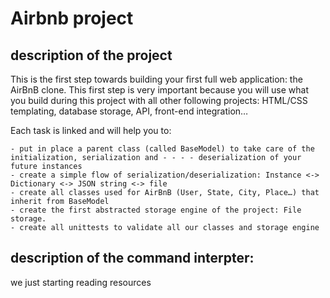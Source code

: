 # Airbnb project

## description of the project

This is the first step towards building your first full web application: the AirBnB clone. This first step is very important because you will use what you build during this project with all other following projects: HTML/CSS templating, database storage, API, front-end integration…

Each task is linked and will help you to:

    - put in place a parent class (called BaseModel) to take care of the initialization, serialization and - - - - deserialization of your future instances
    - create a simple flow of serialization/deserialization: Instance <-> Dictionary <-> JSON string <-> file
    - create all classes used for AirBnB (User, State, City, Place…) that inherit from BaseModel
    - create the first abstracted storage engine of the project: File storage.
    - create all unittests to validate all our classes and storage engine

## description of the command interpter:

we just starting reading resources
